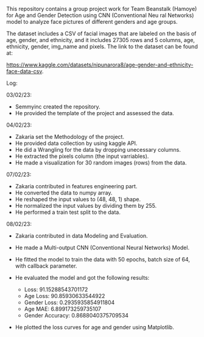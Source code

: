 This repository contains a group project work for Team Beanstalk (Hamoye) for Age and Gender Detection using CNN (Conventional Neu
ral Networks) model to analyze face pictures of different genders and age groups. 

The dataset includes a CSV of facial images that are labeled on the basis of age, gender, and ethnicity, and it includes 27305 rows and 5 columns, age, ethnicity, gender, img_name and pixels. 
The link to the dataset can be found at:

https://www.kaggle.com/datasets/nipunarora8/age-gender-and-ethnicity-face-data-csv.


Log:


03/02/23: 
- Semmyinc created the repository.
- He provided the template of the project and assessed the data.


04/02/23:
- Zakaria set the Methodology of the project. 
- He provided data collection by using kaggle API.
- He did a Wrangling for the data by dropping unecessary columns.
- He extracted the pixels column (the input varriables).
- He made a visualization for 30 random images (rows) from the data.
          

07/02/23:
- Zakaria contributed in features engineering part.
- He converted the data to numpy array.
- He reshaped the input values to (48, 48, 1) shape.
- He normalized the input values by dividing them by 255.
- He performed a train test split to the data.

08/02/23:
- Zakaria contributed in data Modeling and Evaluation.
- He made a Multi-output CNN (Conventional Neural Networks) Model.
- He fitted the model to train the data with 50 epochs, batch size of 64, with callback parameter.
- He evaluated the model and got the following results:
    - Loss:  91.15288543701172
    - Age Loss:  90.85930633544922
    - Gender Loss:  0.2935935854911804
    - Age MAE:  6.899173259735107
    - Gender Accuracy:  0.8688040375709534

- He plotted the loss curves for age and gender using Matplotlib.
